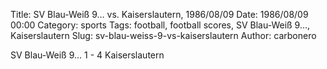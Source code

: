 Title: SV Blau-Weiß 9… vs. Kaiserslautern, 1986/08/09
Date: 1986/08/09 00:00
Category: sports
Tags: football, football scores, SV Blau-Weiß 9…, Kaiserslautern
Slug: sv-blau-weiss-9-vs-kaiserslautern
Author: carbonero


SV Blau-Weiß 9… 1 - 4 Kaiserslautern
